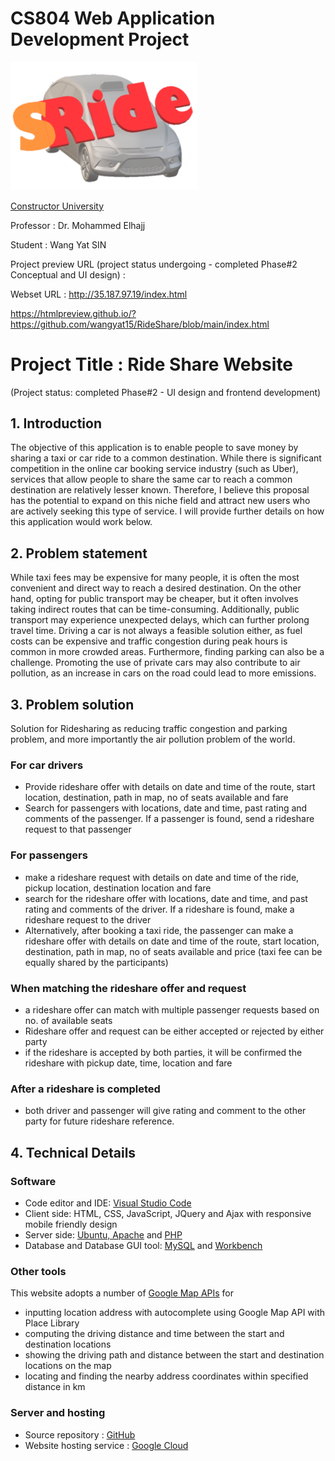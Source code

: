 # CS804 Web Application Development Project
<img src="https://github.com/wangyat15/RideShare/blob/c9d9061dd8352d291e153a6a7dfcfa10eec69a78/SRide%20Logo.png" width="300"/>

[Constructor University](https://constructor.university/)

Professor : Dr. Mohammed Elhajj

Student   : Wang Yat SIN

Project preview URL (project status undergoing - completed Phase#2 Conceptual and UI design) : 

Webset URL : 
http://35.187.97.19/index.html

https://htmlpreview.github.io/?https://github.com/wangyat15/RideShare/blob/main/index.html

# Project Title : Ride Share Website
(Project status: completed Phase#2 - UI design and frontend development)

## 1.	Introduction

The objective of this application is to enable people to save money by sharing a taxi or car ride to a common destination. While there is significant competition in the online car booking service industry (such as Uber), services that allow people to share the same car to reach a common destination are relatively lesser known. Therefore, I believe this proposal has the potential to expand on this niche field and attract new users who are actively seeking this type of service. I will provide further details on how this application would work below.

## 2.	Problem statement

While taxi fees may be expensive for many people, it is often the most convenient and direct way to reach a desired destination. On the other hand, opting for public transport may be cheaper, but it often involves taking indirect routes that can be time-consuming. Additionally, public transport may experience unexpected delays, which can further prolong travel time. Driving a car is not always a feasible solution either, as fuel costs can be expensive and traffic congestion during peak hours is common in more crowded areas. Furthermore, finding parking can also be a challenge. Promoting the use of private cars may also contribute to air pollution, as an increase in cars on the road could lead to more emissions.  

## 3.	Problem solution

Solution for Ridesharing as reducing traffic congestion and parking problem, and more importantly the air pollution problem of the world.

### For car drivers
+ Provide rideshare offer with details on date and time of the route, start location, destination, path in map, no of seats available and fare
+ Search for passengers with locations, date and time, past rating and comments of the passenger.  If a passenger is found, send a rideshare request to that passenger

### For passengers 
+ make a rideshare request with details on date and time of the ride, pickup location, destination location and fare
+ search for the rideshare offer with locations, date and time, and past rating and comments of the driver.  If a rideshare is found, make a rideshare request to the driver
+ Alternatively, after booking a taxi ride, the passenger can make a rideshare offer with details on date and time of the route, start location, destination, path in map, no of seats available and price (taxi fee can be equally shared by the participants)

### When matching the rideshare offer and request
+ a rideshare offer can match with multiple passenger requests based on no. of available seats
+ Rideshare offer and request can be either accepted or rejected by either party 
+ if the rideshare is accepted by both parties, it will be confirmed the rideshare with pickup date, time, location and fare
 
### After a rideshare is completed
+ both driver and passenger will give rating and comment to the other party for future rideshare reference.

## 4.	Technical Details
### Software
+ Code editor and IDE: [Visual Studio Code](https://code.visualstudio.com/)
+ Client side: HTML, CSS, JavaScript, JQuery and Ajax with responsive mobile friendly design
+ Server side: [Ubuntu, Apache](https://ubuntu.com/) and [PHP](https://www.php.net/)
+ Database and Database GUI tool: [MySQL](https://www.mysql.com/) and [Workbench](https://dev.mysql.com/downloads/workbench/)

### Other tools
This website adopts a number of [Google Map APIs](https://developers.google.com/maps) for 
+	inputting location address with autocomplete using Google Map API with Place Library 
+	computing the driving distance and time between the start and destination locations 
+ showing  the driving path and distance between the start and destination locations on the map
+ locating and finding the nearby address coordinates within specified distance in km

### Server and hosting
+ Source repository : [GitHub](https://github.com/)
+ Website hosting service : [Google Cloud](https://cloud.google.com/)

